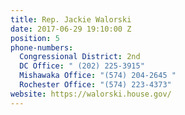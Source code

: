 ```yaml
---
title: Rep. Jackie Walorski
date: 2017-06-29 19:10:00 Z
position: 5
phone-numbers:
  Congressional District: 2nd
  DC Office: " (202) 225-3915"
  Mishawaka Office: "(574) 204-2645 "
  Rochester Office: "(574) 223-4373"
website: https://walorski.house.gov/
---
```


